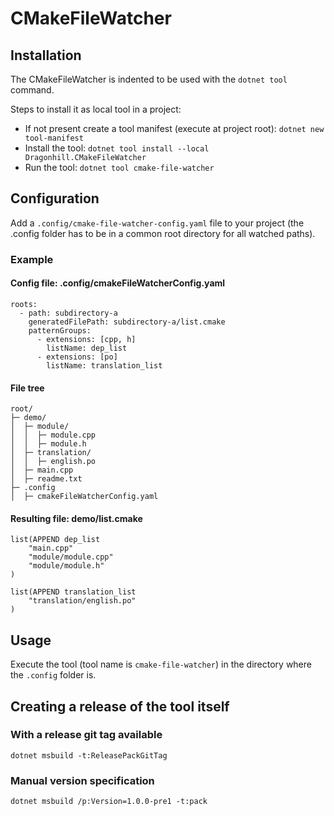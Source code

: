﻿# CMakeFileWatcher

## Installation

The CMakeFileWatcher is indented to be used with the `dotnet tool` command.

Steps to install it as local tool in a project:
- If not present create a tool manifest (execute at project root): `dotnet new tool-manifest`
- Install the tool: `dotnet tool install --local Dragonhill.CMakeFileWatcher`
- Run the tool: `dotnet tool cmake-file-watcher`

## Configuration

Add a `.config/cmake-file-watcher-config.yaml` file to your project (the .config folder has to be in a common root directory for all watched paths).

### Example

#### Config file: .config/cmakeFileWatcherConfig.yaml
```
roots:
  - path: subdirectory-a
    generatedFilePath: subdirectory-a/list.cmake
    patternGroups:
      - extensions: [cpp, h]
        listName: dep_list
      - extensions: [po]
        listName: translation_list
```

#### File tree

```
root/
├─ demo/
│  ├─ module/
│  │  ├─ module.cpp
│  │  ├─ module.h
│  ├─ translation/
│  │  ├─ english.po
│  ├─ main.cpp
│  ├─ readme.txt
├─ .config
│  ├─ cmakeFileWatcherConfig.yaml
```

#### Resulting file: demo/list.cmake

```
list(APPEND dep_list
    "main.cpp"
    "module/module.cpp"
    "module/module.h"
)

list(APPEND translation_list
    "translation/english.po"
)

```

## Usage

Execute the tool (tool name is `cmake-file-watcher`) in the directory where the `.config` folder is.

## Creating a release of the tool itself

### With a release git tag available

```
dotnet msbuild -t:ReleasePackGitTag
```

### Manual version specification

```
dotnet msbuild /p:Version=1.0.0-pre1 -t:pack
```
